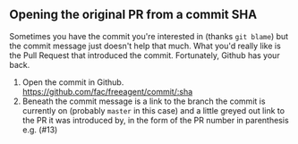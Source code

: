 ## Opening the original PR from a commit SHA

Sometimes you have the commit you're interested in (thanks `git blame`) but the
commit message just doesn't help that much. What you'd really like is the Pull
Request that introduced the commit. Fortunately, Github has your back.

1. Open the commit in Github. https://github.com/fac/freeagent/commit/:sha
2. Beneath the commit message is a link to the branch the commit is currently
   on (probably `master` in this case) and a little greyed out link to the PR
   it was introduced by, in the form of the PR number in parenthesis e.g. (#13)

